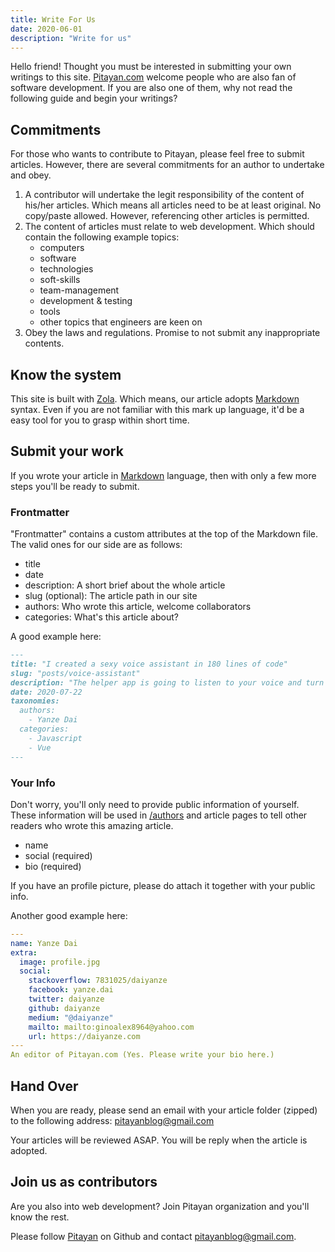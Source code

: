 ```yaml
---
title: Write For Us
date: 2020-06-01
description: "Write for us"
---
```


Hello friend! Thought you must be interested in submitting your own writings to this site. [Pitayan.com](https://pitayan.com) welcome people who are also fan of software development.
If you are also one of them, why not read the following guide and begin your writings?


## Commitments

For those who wants to contribute to Pitayan, please feel free to submit articles. However, there are several
commitments for an author to undertake and obey.

1. A contributor will undertake the legit responsibility of the content of his/her articles. Which means all articles need to be at least original. No copy/paste allowed. However, referencing other articles is permitted.
2. The content of articles must relate to web development. Which should contain the following example topics:
   * computers
   * software
   * technologies
   * soft-skills
   * team-management
   * development & testing
   * tools
   * other topics that engineers are keen on
3. Obey the laws and regulations. Promise to not submit any inappropriate contents.


## Know the system

This site is built with [Zola](https://getzola.org). Which means, our article adopts [Markdown](https://en.wikipedia.org/wiki/Markdown) syntax. Even if you are not familiar with this mark up language, it'd be a easy tool for you to grasp within short time.


## Submit your work

If you wrote your article in [Markdown](https://en.wikipedia.org/wiki/Markdown) language, then with only a few more steps you'll be ready to submit.

### Frontmatter

"Frontmatter" contains a custom attributes at the top of the Markdown file. The valid ones for our side are as follows:

- title
- date
- description: A short brief about the whole article
- slug (optional): The article path in our site
- authors: Who wrote this article, welcome collaborators
- categories: What's this article about?

A good example here:

```markdown
---
title: "I created a sexy voice assistant in 180 lines of code"
slug: "posts/voice-assistant"
description: "The helper app is going to listen to your voice and turn it into plain text. After all that it will open up a new tab page of Google Search with the text recorded."
date: 2020-07-22
taxonomies:
  authors: 
    - Yanze Dai
  categories: 
    - Javascript 
    - Vue
---
```

### Your Info

Don't worry, you'll only need to provide public information of yourself. These information will be used in [/authors](/authors) and article pages to tell other readers who wrote this amazing article.

- name
- social (required)
- bio (required)

If you have an profile picture, please do attach it together with your public info.

Another good example here:

```yaml
---
name: Yanze Dai
extra:
  image: profile.jpg
  social:
    stackoverflow: 7831025/daiyanze
    facebook: yanze.dai
    twitter: daiyanze
    github: daiyanze
    medium: "@daiyanze"
    mailto: mailto:ginoalex8964@yahoo.com
    url: https://daiyanze.com
---
An editor of Pitayan.com (Yes. Please write your bio here.)
```

## Hand Over
When you are ready, please send an email with your article folder (zipped) to the following address:
[pitayanblog@gmail.com](mailto:pitayanblog@mail.com)

Your articles will be reviewed ASAP. You will be reply when the article is adopted.

## Join us as contributors

Are you also into web development? Join Pitayan organization and you'll know the rest.

Please follow [Pitayan](https://github.com/Pitayan) on Github and contact [pitayanblog@gmail.com](mailto:pitayanblog@mail.com).

